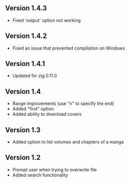## Version 1.4.3

- Fixed 'output' option not working

## Version 1.4.2

- Fixed an issue that prevented compilation on Windows

## Version 1.4.1

- Updated for zig 0.11.0

## Version 1.4

- Range improvements (use "n" to specify the end)
- Added "first" option
- Added ability to download covers

## Version 1.3

- Added option to list volumes and chapters of a manga

## Version 1.2

- Prompt user when trying to overwrite file
- Added search functionality